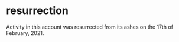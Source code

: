 # resurrection
Activity in this account was resurrected from its ashes on the 17th of February, 2021.
